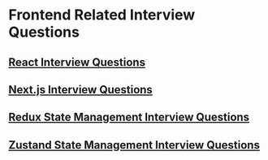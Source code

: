 # Frontend Related Interview Questions

## [React Interview Questions](react/README.md)

## [Next.js Interview Questions](nextjs/README.md)

## [Redux State Management Interview Questions](redux/README.md)

## [Zustand State Management Interview Questions](zustand/README.md)
